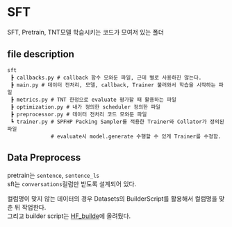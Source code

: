 # SFT

SFT, Pretrain, TNT모델 학습시키는 코드가 모여저 있는 폴더

## file description

```ascii
sft
 ┣ callbacks.py # callback 함수 모와둔 파일, 근데 별로 사용하진 않는다.
 ┣ main.py # 데이터 전처리, 모델, callback, Trainer 불러와서 학습을 시작하는 파일
 ┣ metrics.py # TNT 한정으로 evaluate 평가할 때 활용하는 파일
 ┣ optimization.py # 내가 정의한 scheduler 정의한 파일
 ┣ preprocessor.py # 데이터 전처리 코드 모와둔 파일
 ┗ trainer.py # SPFHP Packing Sampler를 적용한 Trainer와 Collator가 정의된 파일
              # evaluate시 model.generate 수행할 수 있게 Trainer를 수정함.
```

## Data Preprocess

pretrain는 `sentence`, `sentence_ls`<br>
sft는 `conversations`컬럼만 받도록 설계되어 있다.<br>

컬럼명이 맞지 않는 데이터의 경우 Datasets의 BuilderScript를 활용해서 컬럼명을 맞춘 뒤 작업한다.<br>
그리고 builder script는 [HF_builde](https://github.com/jp1924/HF_builders)에 올려뒀다.<br>
